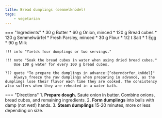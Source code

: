 ```yaml
---
title: Bread dumplings (semmelknödel)
tags:
    - vegetarian
---
```

=== "Ingredients"
    * 30 g Butter
    * 60 g Onion, minced
    * 120 g Bread cubes
    * 120 g Semmelwürfel
    * Fresh Parsley, minced
    * 30 g Flour
    * 1/2 t Salt
    * 1 Egg
    * 90 g Milk

    !!! info "Yields four dumplings or two servings."

    !!! note "Soak the bread cubes in water when using dried bread cubes."
        Use 100 g water for every 100 g bread cubes.

    ??? quote "To prepare the dumplings in advance:[^oberndorfer_knödel]"
        Always freeze the raw dumplings when preparing in advance, as the dumplings lose their flavor each time they are cooked. The consistency also suffers when they are reheated in a water bath.

=== "Directions"
    1. **Prepare dough.** Saute onion in butter. Combine onions, bread cubes, and remaining ingredients.
    2. **Form dumplings** into balls with damp (not wet!) hands.
    3. **Steam dumplings** 15-20 minutes, more or less depending on size.

[^müller_walser]:
    {{ cite.müller_walser_mein_erstes_kochbuch }} 84, 108.
[^oberndorfer_knödel]:
    {{ cite.oberndorfer_knödel }} 22-3, 29.
[^gutekueche]:
    ["Semmelknödel."](https://www.gutekueche.at/klassischer-semmelknoedel-rezept-876) *Gute Kueche.* 1 March 2015.
